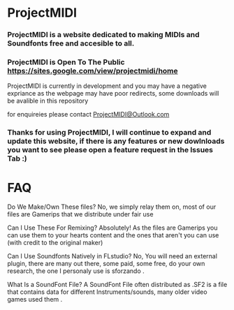 # ProjectMIDI
### ProjectMIDI is a website dedicated to making MIDIs and Soundfonts free and accesible to all.

### ProjectMIDI is Open To The Public https://sites.google.com/view/projectmidi/home 
ProjectMIDI is currently in development and you may have a negative expriance as the webpage may have poor redirects, some downloads will be avalible in this repository

for enquireies please contact ProjectMIDI@Outlook.com

### Thanks for using ProjectMIDI, I will continue to expand and update this website, if there is any features or new dowlnloads you want to see please open a feature request in the Issues Tab :)

# FAQ
Do We Make/Own These files?
No, we simply relay them on, most of our files are Gamerips that we distribute under fair use

Can I Use These For Remixing?
Absolutely! As the files are Gamerips you can use them to your hearts content and the ones that aren't you can use (with credit to the original maker)

Can I Use Soundfonts Natively in FLstudio?
No, You will need an external plugin, there are many out there, some paid, some free, do your own research, the one I personaly use is sforzando .

What Is a SoundFont File?
A SoundFont File often distributed as .SF2 is a file that contains data for different Instruments/sounds, many older video games used them .
